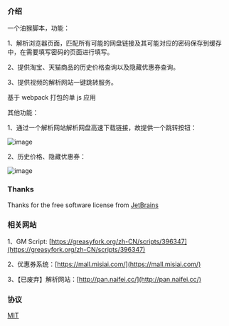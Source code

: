 ### 介绍

一个油猴脚本，功能：

1、解析浏览器页面，匹配所有可能的网盘链接及其可能对应的密码保存到缓存中，在需要填写密码的页面进行填写。

2、提供淘宝、天猫商品的历史价格查询以及隐藏优惠券查询。

3、提供视频的解析网站一键跳转服务。

基于 webpack 打包的单 js 应用

其他功能：

1、通过一个解析网站解析网盘高速下载链接，故提供一个跳转按钮：

![image](./images/1.png)

2、历史价格、隐藏优惠券：

![image](./images/2.png)

### Thanks

Thanks for the free software license from [JetBrains](https://www.jetbrains.com/)

### 相关网站

1、GM Script: [https://greasyfork.org/zh-CN/scripts/396347](https://greasyfork.org/zh-CN/scripts/396347)

2、优惠券系统：[https://mall.misiai.com/](https://mall.misiai.com/)

3、【已废弃】解析网站：[http://pan.naifei.cc/](http://pan.naifei.cc/)

### 协议

[MIT](./LICENSE)
